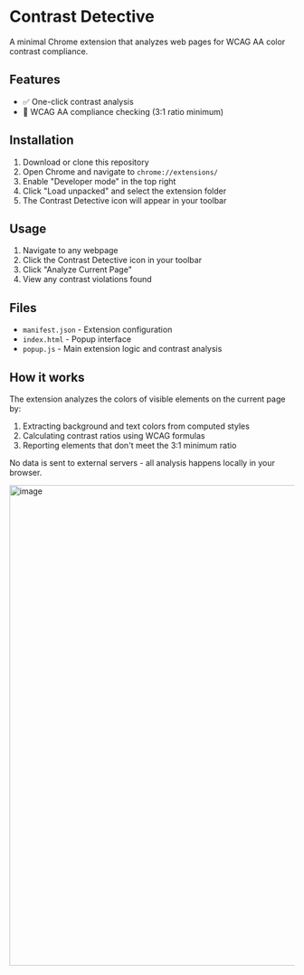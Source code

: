 # Contrast Detective

A minimal Chrome extension that analyzes web pages for WCAG AA color contrast compliance.

## Features

- ✅ One-click contrast analysis
- 🎯 WCAG AA compliance checking (3:1 ratio minimum)

## Installation

1. Download or clone this repository
2. Open Chrome and navigate to `chrome://extensions/`
3. Enable "Developer mode" in the top right
4. Click "Load unpacked" and select the extension folder
5. The Contrast Detective icon will appear in your toolbar

## Usage

1. Navigate to any webpage
2. Click the Contrast Detective icon in your toolbar
3. Click "Analyze Current Page" 
4. View any contrast violations found

## Files

- `manifest.json` - Extension configuration
- `index.html` - Popup interface
- `popup.js` - Main extension logic and contrast analysis

## How it works

The extension analyzes the colors of visible elements on the current page by:
1. Extracting background and text colors from computed styles
2. Calculating contrast ratios using WCAG formulas
3. Reporting elements that don't meet the 3:1 minimum ratio

No data is sent to external servers - all analysis happens locally in your browser.

<img width="1498" height="850" alt="image" src="https://github.com/user-attachments/assets/2a80a040-6710-4c13-a728-08fd913b27b1" />

